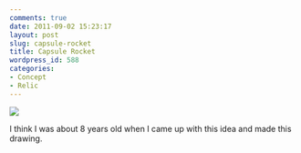 ```yaml
---
comments: true
date: 2011-09-02 15:23:17
layout: post
slug: capsule-rocket
title: Capsule Rocket
wordpress_id: 588
categories:
- Concept
- Relic
---
```


[![](http://www.hackniac.com/blog/wp-content/uploads/2011/09/capsule_rocket-941x1024.jpg)](http://www.hackniac.com/blog/wp-content/uploads/2011/09/capsule_rocket.jpg)

I think I was about 8 years old when I came up with this idea and made this drawing.

